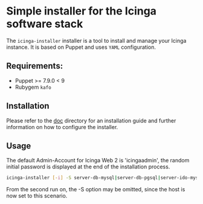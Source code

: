 # Simple installer for the Icinga software stack

The `icinga-installer` installer is a tool to install and manage your Icinga instance. It is based on Puppet and uses `YAML` configuration.

## Requirements:

 * Puppet >= 7.9.0 < 9
 * Rubygem `kafo`

## Installation

Please refer to the [doc](https://github.com/NETWAYS/icinga-installer/tree/main/doc) directory for an installation guide and further information on how to configure the installer.

## Usage

The default Admin-Account for Icinga Web 2 is 'icingaadmin', the random initial password is displayed at the end of the installation process.

```bash
icinga-installer [-i] -S server-db-mysql|server-db-pgsql|server-ido-mysql|server-ido-pgsql|worker|agent
```

From the second run on, the -S option may be omitted, since the host is now set to this scenario.
